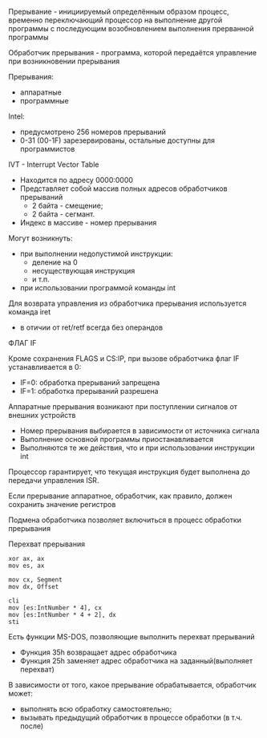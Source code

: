 
Прерывание - инициируемый определённым образом процесс, временно переключающий процессор на выполнение другой программы с последующим возобновлением выполнения прерванной программы

Обработчик прерывания - программа, которой передаётся управление при возникновении прерывания

Прерывания:
- аппаратные
- программные

Intel:
- предусмотрено 256 номеров прерываний
- 0-31 (00-1F) зарезервированы, остальные доступны для программистов


IVT - Interrupt Vector Table
- Находится по адресу 0000:0000
- Представляет собой массив полных адресов обработчиков прерываний
	- 2 байта - смещение;
	- 2 байта - сегмант.
- Индекс в массиве - номер прерывания

Могут возникнуть:
- при выполнении недопустимой инструкции:
	- деление на 0
	- несуществующая инструкция
	- и т.п.
- при использовании программой команды int

Для возврата управления из обработчика прерывания используется команда iret
- в отичии от ret/retf всегда без операндов


ФЛАГ IF

Кроме сохранения FLAGS и CS:IP, при вызове обработчика флаг IF устанавливается в 0:
- IF=0: обработка прерываний запрещена
- IF=1: обработка прерываний разрешена

Аппаратные прерывания возникают при поступлении сигналов от внешних устройств
- Номер прерывания выбирается в зависимости от источника сигнала
- Выполнение основной программы приостанавливается
- Выполняются те же действия, что и при использовании инструкции int

Процессор гарантирует, что текущая инструкция будет выполнена до передачи управления ISR.

Если прерывание аппаратное, обработчик, как правило, должен сохранить значение регистров

Подмена обработчика позволяет включиться в процесс обработки прерывания


Перехват прерывания
```Assembly
xor ax, ax
mov es, ax

mov cx, Segment
mov dx, Offset

cli
mov [es:IntNumber * 4], cx
mov [es:IntNumber * 4 + 2], dx
sti
```

Есть функции MS-DOS, позволяющие выполнить перехват прерываний
- Функция 35h возвращает адрес обработчика
- Функция 25h заменяет адрес обработчика на заданный(выполняет перехват)

В зависимости от того, какое прерывание обрабатывается, обработчик может:
- выполнять всю обработку самостоятельно;
- вызывать предыдущий обработчик в процессе обработки (в т.ч. после)
